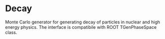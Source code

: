 # Decay
Monte Carlo generator for generating decay of particles in nuclear and high energy physics. The interface is compatibile with ROOT TGenPhaseSpace class.
